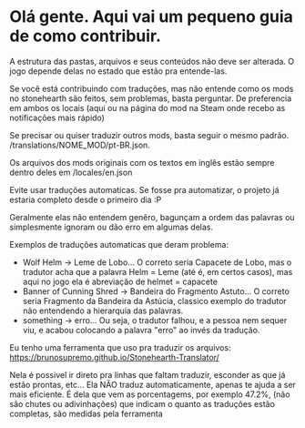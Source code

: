 # Olá gente. Aqui vai um pequeno guia de como contribuir.

A estrutura das pastas, arquivos e seus conteúdos não deve ser alterada. O jogo depende delas no estado que estão pra entende-las. 

Se você está contribuindo com traduções, mas não entende como os mods no stonehearth são feitos, sem problemas, basta perguntar. De preferencia em ambos os locais (aqui ou na página do mod na Steam onde recebo as notificações mais rápido)

Se precisar ou quiser traduzir outros mods, basta seguir o mesmo padrão. /translations/NOME_MOD/pt-BR.json.

Os arquivos dos mods originais com os textos em inglês estão sempre dentro deles em /locales/en.json

Evite usar traduções automaticas. Se fosse pra automatizar, o projeto já estaria completo desde o primeiro dia :P

Geralmente elas não entendem genêro, bagunçam a ordem das palavras ou simplesmente ignoram ou dão erro em algumas delas.

Exemplos de traduções automaticas que deram problema:
* Wolf Helm -> Leme de Lobo... O correto seria Capacete de Lobo, mas o tradutor acha que a palavra Helm = Leme (até é, em certos casos), mas aqui no jogo ela é abreviação de helmet = capacete
* Banner of Cunning Shred -> Bandeira do Fragmento Astuto... O correto seria Fragmento da Bandeira da Astúcia, classico exemplo do tradutor não entendendo a hierarquia das palavras.
* something -> erro... Ou seja, o tradutor falhou, e a pessoa nem sequer viu, e acabou colocando a palavra "erro" ao invés da tradução.

Eu tenho uma ferramenta que uso pra traduzir os arquivos: https://brunosupremo.github.io/Stonehearth-Translator/

Nela é possivel ir direto pra linhas que faltam traduzir, esconder as que já estão prontas, etc... Ela NÃO traduz automaticamente, apenas te ajuda a ser mais eficiente. É dela que vem as porcentagems, por exemplo 47.2%, (não são chutes ou adivinhações) que indicam o quanto as traduções estão completas, são medidas pela ferramenta
